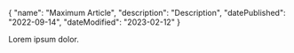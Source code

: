 {
    "name": "Maximum Article",
    "description": "Description",
    "datePublished": "2022-09-14",
    "dateModified": "2023-02-12"
}

Lorem ipsum dolor.